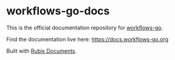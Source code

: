 # workflows-go-docs

This is the official documentation repository for [workflows-go](https://github.com/AstraBert/workflows-go).

Find the documentation live here: https://docs.workflows-go.org

Built with [Rubix Documents](https://github.com/rubixvi/rubix-documents).
